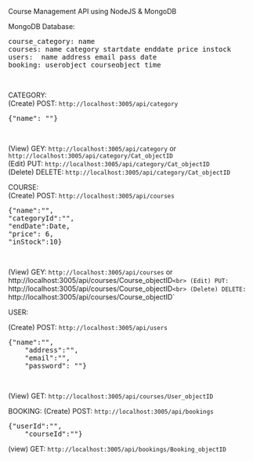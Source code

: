 Course Management API using NodeJS & MongoDB<br>

MongoDB Database:<br>
<pre>
course_category: name					
courses: name category startdate enddate price instock
users:  name address email pass date	
booking: userobject	courseobject time
</pre><br>		


CATEGORY:<br>
(Create) POST: `http://localhost:3005/api/category` <br> 
<pre>{"name": ""}</pre><br>
(View) GEY: `http://localhost:3005/api/category`  or `http://localhost:3005/api/category/Cat_objectID`<br>
(Edit) PUT: `http://localhost:3005/api/category/Cat_objectID`<br>
(Delete) DELETE: `http://localhost:3005/api/category/Cat_objectID`<br>

COURSE:<br>
(Create) POST: `http://localhost:3005/api/courses`  <br>
<pre>{"name":"",
"categoryId":"",
"endDate":Date,
"price": 6,
"inStock":10}</pre><br>
(View) GEY: `http://localhost:3005/api/courses`  or http://localhost:3005/api/courses/Course_objectID`<br>
(Edit) PUT: `http://localhost:3005/api/courses/Course_objectID`<br>
(Delete) DELETE: `http://localhost:3005/api/courses/Course_objectID`<br>

USER:<br>

(Create) POST: `http://localhost:3005/api/users`  <br>
<pre>{"name":"",
	"address":"",
	"email":"",
	"password": ""}</pre><br>
(View) GET: `http://localhost:3005/api/courses/User_objectID`<br>

BOOKING:
(Create) POST: `http://localhost:3005/api/bookings`<br>
<pre>{"userId":"",
	"courseId":""}</pre>
(view) GET: `http://localhost:3005/api/bookings/Booking_objectID`<br>     